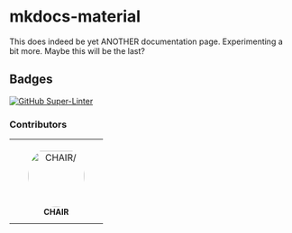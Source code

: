 # mkdocs-material

This does indeed be yet ANOTHER documentation page. Experimenting a bit more. Maybe this will be the last?

## Badges

[![GitHub Super-Linter](https://github.com/raney-org/mkdocs-material/workflows/Lint%20Code%20Base/badge.svg)](https://github.com/marketplace/actions/super-linter)

### Contributors

<table>
<tr>
    <td align="center" style="word-wrap: break-word; width: 150.0; height: 150.0">
        <a href=https://github.com/RaneyDazed>
            <img src=https://avatars.githubusercontent.com/u/95461636?v=4 width="100;"  style="border-radius:50%;align-items:center;justify-content:center;overflow:hidden;padding-top:10px" alt=CHAIR/>
            <br />
            <sub style="font-size:14px"><b>CHAIR</b></sub>
        </a>
    </td>
</tr>
</table>
